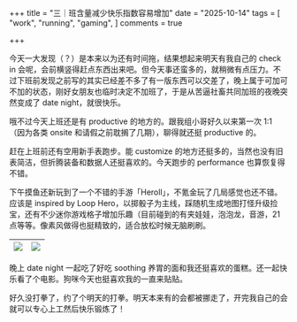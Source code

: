 +++
title = "三｜班含量减少快乐指数容易增加"
date = "2025-10-14"
tags = [
    "work",
    "running",
    "gaming",
]
comments = true

+++

今天一大发现（？）是本来以为还有时间拖，结果想起来明天有我自己的 check in 会呢，会前横竖得赶点东西出来吧。但今天事还蛮多的，就稍微有点压力。不过下班前发现之前写的其实已经差不多了有一版东西可以交差了，晚上属于可加可不加的状态，刚好女朋友也临时决定不加班了，于是从苦逼社畜共同加班的夜晚突然变成了 date night，就很快乐。

哦不过今天上班还是有 productive 的地方的。跟我组小哥好久以来第一次 1:1 （因为各类 onsite 和请假之前耽搁了几期），聊得就还挺 productive 的。

赶在上班前还有空用新手表跑步。能 customize 的地方还挺多的，当然也没有旧表简洁，但折腾装备和数据人还挺喜欢的。今天跑步的 performance 也算恢复得不错。

下午摸鱼还新玩到了一个不错的手游「Heroll」，不氪金玩了几局感觉也还不错。应该是 inspired by Loop Hero，以掷骰子为主线，踩随机生成地图打怪升级捡宝，还有不少迷你游戏格子增加乐趣（目前碰到的有夹娃娃，泡泡龙，音游，21 点等等。像素风做得也挺精致的，适合放松时候无脑刷刷。

|![](https://media.douchi.space/douchi/media_attachments/files/115/380/823/285/342/278/original/0ba64005af7c38cf.jpg)|![](https://media.douchi.space/douchi/media_attachments/files/115/380/791/061/444/038/original/fa5659f3f895bf86.jpg)|
|-|-|

晚上 date night 一起吃了好吃 soothing 养胃的面和我还挺喜欢的蛋糕。还一起快乐看了个电影。狗咪今天也挺喜欢我的一直来贴贴。

好久没打拳了，约了个明天的打拳。明天本来有的会都被挪走了，开完我自己的会就可以专心上工然后快乐锻炼了！